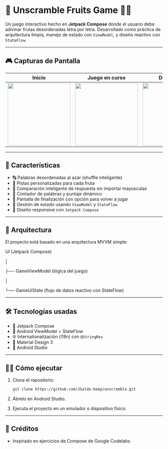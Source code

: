 # 🧩 Unscramble Fruits Game 🍍🍓

Un juego interactivo hecho en **Jetpack Compose** donde el usuario debe adivinar frutas desordenadas letra por letra. Desarrollado como práctica de arquitectura limpia, manejo de estado con `ViewModel`, y diseño reactivo con `StateFlow`.

---

## 🎮 Capturas de Pantalla

| Inicio | Juego en curso | Diálogo final |
|-------|----------------|----------------|
| <img src="https://github.com/user-attachments/assets/6d895eed-c47e-417f-9f0f-70615e3058d5" width="200"/> | <img src="https://github.com/user-attachments/assets/9fbc096b-cc94-4321-bf18-8dcbfcb114be" width="200"/> | <img src="https://github.com/user-attachments/assets/57530afb-da8b-4a53-b13d-d4d8b6d45f80" width="200"/> |

---

## 🚀 Características

- 🔠 Palabras desordenadas al azar (shuffle inteligente)
- 💬 Pistas personalizadas para cada fruta
- 🧠 Comparación inteligente de respuesta sin importar mayúsculas
- 🧮 Contador de palabras y puntaje dinámico
- 🎉 Pantalla de finalización con opción para volver a jugar
- 💾 Gestión de estado usando `ViewModel` y `StateFlow`
- 📱 Diseño responsive con `Jetpack Compose`

---

## 🧱 Arquitectura

El proyecto está basado en una arquitectura MVVM simple:

UI (Jetpack Compose) 

│ 

├── GameViewModel (lógica del juego) 

│ 

└── GameUiState (flujo de datos reactivo con StateFlow)

---

## 🛠️ Tecnologías usadas

- 🧩 Jetpack Compose
- 🧠 Android ViewModel + StateFlow
- 🌐 Internationalización (i18n) con `@StringRes`
- 🎨 Material Design 3
- 🧪 Android Studio

---

## 🧑‍💻 Cómo ejecutar

1. Clona el repositorio:
   ```bash
   git clone https://github.com/JGaldo-beep/unscramble.git
   
2. Ábrelo en Android Studio.
   
3. Ejecuta el proyecto en un emulador o dispositivo físico.

---

## 🙌 Créditos

* Inspirado en ejercicios de Compose de Google Codelabs
